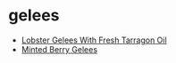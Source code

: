 # gelees

 * [Lobster Gelees With Fresh Tarragon Oil](index/l/lobster-gelees-with-fresh-tarragon-oil-236654.json)
 * [Minted Berry Gelees](index/m/minted-berry-gelees-15244.json)
